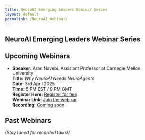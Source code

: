 ```yaml
---
title: NeuroAI Emerging Leaders Webinar Series
layout: default
permalink: /NeuroAI_Webinar/
---
```


<!--![NeuroAI Webinar Banner](../assets/webinar_banner.png)-->  
## NeuroAI Emerging Leaders Webinar Series  

## Upcoming Webinars  

- **Speaker:** Aran Nayebi, Assistant Professor at Carnegie Mellon University  
  **Title:** *Why NeuroAI Needs NeuroAgents*  
  **Date:** 3rd April 2025  
  **Time:**  5 PM EST / 9 PM GMT   
  **Register Here:**  [Register for free](https://docs.google.com/forms/d/e/1FAIpQLSds3VRDTUKdkKd3g6dXHHvXZsWHzfCM-TenM7AwUzYmHWEg7A/viewform)   
  **Webinar Link:**  [Join the webinar](https://monash.zoom.us/j/85798268827?pwd=Zc9R2cwvlRj2arSSeiaOE0aGanj65O.1)     
  **Recording:** [Coming soon](https://www.youtube.com/@NeuroaiNeurips2024)  

## Past Webinars  

*(Stay tuned for recorded talks!)*  
